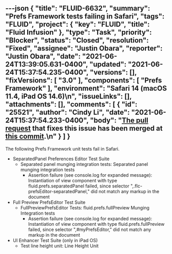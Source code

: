 ---json
{
  "title": "FLUID-6632",
  "summary": "Prefs Framework tests failing in Safari",
  "tags": "FLUID",
  "project": {
    "key": "FLUID",
    "title": "Fluid Infusion"
  },
  "type": "Task",
  "priority": "Blocker",
  "status": "Closed",
  "resolution": "Fixed",
  "assignee": "Justin Obara",
  "reporter": "Justin Obara",
  "date": "2021-06-24T13:39:05.631-0400",
  "updated": "2021-06-24T15:37:54.235-0400",
  "versions": [],
  "fixVersions": [
    "3.0"
  ],
  "components": [
    "Prefs Framework"
  ],
  "environment": "Safari 14 (macOS 11.4, iPad OS 14.6)\n",
  "issueLinks": [],
  "attachments": [],
  "comments": [
    {
      "id": "25521",
      "author": "Cindy Li",
      "date": "2021-06-24T15:37:54.233-0400",
      "body": "[The pull request](https://github.com/fluid-project/infusion/pull/1054) that fixes this issue has been merged at [this commit](https://github.com/fluid-project/infusion/commit/3c413df7b31e33fe778e481d62a746f7001d2a3a).\n"
    }
  ]
}
---
The following Prefs Framework unit tests fail in Safari.

* SeparatedPanel Preferences Editor Test Suite
  * Separated panel munging integration tests: Separated panel munging integration tests
    * Assertion failure (see console.log for expanded message): Instantiation of view component with type fluid.prefs.separatedPanel failed, since selector ",.flc-prefsEditor-separatedPanel," did not match any markup in the document
* Full Preview PrefsEditor Test Suite
  * FullPreviewPrefsEditor Tests: fluid.prefs.fullPreview Munging Integration tests
    * Assertion failure (see console.log for expanded message): Instantiation of view component with type fluid.prefs.fullPreview failed, since selector ",#myPrefsEditor," did not match any markup in the document
* UI Enhancer Test Suite (only in iPad OS)
  * Test line height unit: Line Height Unit

        